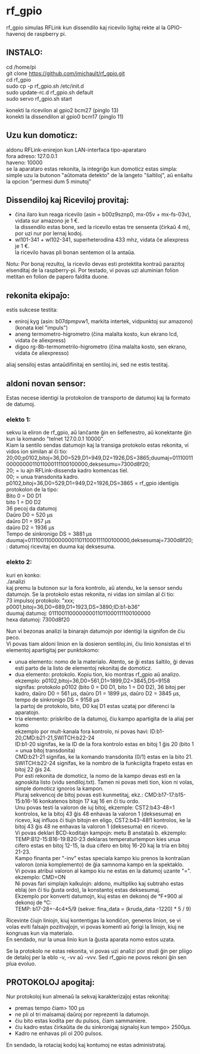 # rf_gpio

rf_gpio simulas RFLink kun dissendilo kaj ricevilo ligitaj rekte al la GPIO-havenoj de raspberry pi.


## INSTALO:
cd /home/pi  
git clone https://github.com/jmichault/rf_gpio.git  
cd rf_gpio  
sudo cp -p rf_gpio.sh /etc/init.d  
sudo update-rc.d rf_gpio.sh default  
sudo servo rf_gpio.sh start  

konekti la ricevilon al gpio2 bcm27 (pinglo 13)  
konekti la dissendilon al gpio0 bcm17 (pinglo 11)  

## Uzu kun domoticz:  
aldonu RFLink-enirejon kun LAN-interfaca tipo-aparataro  
        fora adreso: 127.0.0.1  
        haveno: 10000  
se la aparataro estas rekonita, la integriĝo kun domoticz estas simpla: simple uzu la butonon "aŭtomata detekto" de la langeto "ŝaltiloj", aŭ enŝaltu la opcion "permesi dum 5 minutoj"

## Dissendiloj kaj Riceviloj provitaj:
* ĉina ilaro kun reaga ricevilo (asin = b00z9sznp0, mx-05v + mx-fs-03v), vidata sur amazono je 1 €.  
        la dissendilo estas bone, sed la ricevilo estas tre sensenta (ĉirkaŭ 4 m), por uzi nur por lernaj kodoj.  
* wl101-341 + wl102-341, superheterodina 433 mhz, vidata ĉe aliexpress je 1 €.  
        la ricevilo havas pli bonan sentemon ol la antaŭa.  
        
Notu: Por bonaj rezultoj, la ricevilo devas esti protektita kontraŭ parazitoj elsenditaj de la raspberry-pi. Por testado, vi povas uzi aluminian folion metitan en folion de papero faldita duone.

## rekonita ekipaĵo:
estis sukcese testita:  
* eniroj kyg (asin: b07dpmpvw1, markita intertek, vidpunktoj sur amazono) (konata kiel "impuls")  
* aneng termometro-higrometro (ĉina malalta kosto, kun ekrano lcd, vidata ĉe aliexpress)  
* digoo rg-8b-termometrilo-higrometro (ĉina malalta kosto, sen ekrano, vidata ĉe aliexpresso)

aliaj sensiloj estas antaŭdifinitaj en sentiloj.ini, sed ne estis testitaj.

## aldoni novan sensor:
Estas necese identigi la protokolon de transporto de datumoj kaj la formato de datumoj.  
### elekto 1:  
sekvu la eliron de rf_gpio, aŭ lanĉante ĝin en ŝelfenestro, aŭ konektante ĝin kun la komando "telnet 127.0.0.1 10000".  
Kiam la sentilo sendas datumojn kaj la transiga protokolo estas rekonita, vi vidos ion similan al ĉi tio:  
20;00;p0102,bitoj=36,D0=529,D1=949,D2=1926,DS=3865;duumaj=011100110000000011011000111100100000,deksesumu=7300d8f20;  
20; = iu ajn RFLink-dissenda kadro komencas tiel.  
00; = unua transdonita kadro.  
p0102,bitoj=36,D0=529,D1=949,D2=1926,DS=3865 = rf_gpio identigis protokolon de la tipo:  
        Bito 0 = D0 D1  
        bito 1 = D0 D2  
        36 pecoj da datumoj  
        Daŭro D0 = 520 μs  
        daŭro D1 = 957 μs  
        daŭro D2 = 1936 μs  
        Tempo de sinkronigo DS = 3881 μs  
duumaj=011100110000000011011000111100100000,deksesumaj=7300d8f20; : datumoj ricevitaj en duuma kaj deksesuma.

### elekto 2:
kuri en konko:  
./analizi  
kaj premu la butonon sur la fora kontrolo, aŭ atendu, ke la sensor sendu datumojn. Se la protokolo estas rekonita, ni vidas ion similan al ĉi tio:  
 73 impulsoj protokolo: "xxx; p0001,bitoj=36,D0=689,D1=1923,DS=3890;ID:b1-b36"  
  duumaj datumoj: 011100110000000011011000111100100000  
  hexa datumoj: 7300d8f20  

Nun vi bezonas analizi la binarajn datumojn por identigi la signifon de ĉiu peco.  
Vi povas tiam aldoni linion en la dosieron sentiloj.ini, ĉiu linio konsistas el tri elementoj apartigitaj per punktokomo:  
* unua elemento: nomo de la materialo. Atento, se ĝi estas ŝaltilo, ĝi devas esti parto de la listo de elementoj rekonitaj de domoticz.  
* dua elemento: protokolo. Kopiu tion, kio montras rf_gpio aŭ analizo.  
        ekzemplo: p0102,bitoj=36,D0=561,D1=1899,D2=3845,DS=9158  
                signifas: protokolo p0102 (bito 0 = D0 D1, bito 1 = D0 D2), 36 bitoj per kadro, daŭro D0 = 561 μs, daŭro D1 = 1899 μs, daŭro D2 = 3845 μs, tempo de sinkronigo DS = 9158 μs  
                la partoj de protokolo, bito, D0 kaj D1 estas uzataj por diferenci la aparatojn.  
* tria elemento: priskribo de la datumoj, ĉiu kampo apartigita de la aliaj per komo  
        ekzemplo por mult-kanala fora kontrolo, ni povas havi: ID:b1-20,CMD:b21-21,SWITCH:b22-24  
                ID:b1-20 signifas, ke la ID de la fora kontrolo estas en bitoj 1 ĝis 20 (bito 1 = unua bitoj transdonita)  
                CMD:b21-21 signifas, ke la komando transdonita (0/1) estas en la bito 21.  
                SWITCH:b22-24 signifas, ke la nombro de la funkciigita frapeto estas en bitoj 22 ĝis 24.  
        Por esti rekonita de domoticz, la nomo de la kampo devas esti en la agnoskita listo (vidu sendiloj.txt). Tamen ni povas meti tion, kion ni volas, simple domoticz ignoros la kampon.  
        Pluraj sekvencoj de bitoj povas esti kunmetitaj, ekz.: CMD:b17-17:b15-15:b16-16 konkatenos bitojn 17 kaj 16 en ĉi tiu ordo.  
        Unu povas testi la valoron de iuj bitoj, ekzemple: CST2:b43-48=1 kontrolos, ke la bitoj 43 ĝis 48 enhavas la valoron 1 (deksesuma) en ricevo, kaj influos ĉi tiujn bitojn en eligo, CST2:b43-48!1 kontrolos, ke la bitoj 43 ĝis 48 ne enhavas la valoron 1 (deksesuma) en ricevo.  
        Vi povas deklari BCD-koditajn kampojn: metu B anstataŭ b. ekzemplo: TEMP:B12-15:B16-19:B20-23 deklaras temperaturtempon kies unua cifero estas en bitoj 12-15, la dua cifero en bitoj 16-20 kaj la tria en bitoj 21-23.  
        Kampo finanta per "-inv" estas speciala kampo kiu prenos la kontraŭan valoron (onia komplemento) de ĝia samnoma kampo en la spektaklo.  
        Vi povas atribui valoron al kampo kiu ne estas en la datumoj uzante "=". ekzemplo: CMD=ON  
        Ni povas fari simplajn kalkulojn: aldono, multipliko kaj subtraho estas eblaj (en ĉi tiu ĝusta ordo), la konstantoj estas deksesumaj.  
                 Ekzemplo por konverti datumojn, kiuj estas en dekonoj de °F+900 al dekonoj de °C:  
                 TEMP: b17-28+-4c4*5/9 (sekve: fina_data = (kruda_data -1220) * 5 / 9)  


Ricevinte ĉiujn liniojn, kiuj kontentigas la kondiĉon, generos linion, se vi volas eviti falsajn pozitivaĵojn, vi povas komenti aŭ forigi la liniojn, kiuj ne kongruas kun via materialo.  
En sendado, nur la unua linio kun la ĝusta aparata nomo estos uzata.  


Se la protokolo ne estas rekonita, vi povas uzi analizi por studi ĝin per pliigo de detaloj per la eblo -v, -vv aŭ -vvv. Sed rf_gpio ne povos rekoni ĝin sen plua evoluo.  


## PROTOKOLOJ apogitaj:

Nur protokoloj kun almenaŭ la sekvaj karakterizaĵoj estas rekonitaj:  
* premas tempo ĉiam> 100 μs  
* ne pli ol tri malsamaj daŭroj por reprezenti la datumojn.  
* ĉiu bito estas kodita per du pulsos, ĉiam sammaniere.  
* ĉiu kadro estas ĉirkaŭita de du sinkronigaj signaloj kun tempo> 2500μs.  
* Kadro ne enhavas pli ol 200 pulsos.  

En sendado, la rotaciaj kodoj kaj kontumoj ne estas administrataj.  
